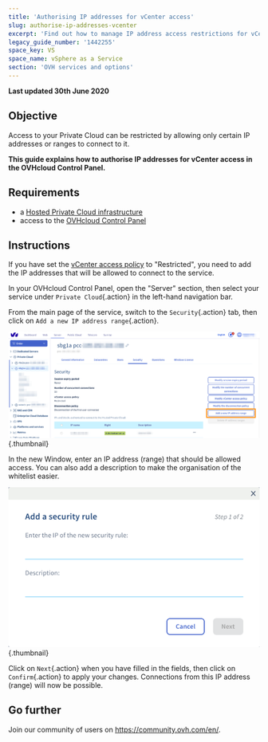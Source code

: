 ```yaml
---
title: 'Authorising IP addresses for vCenter access'
slug: authorise-ip-addresses-vcenter
excerpt: 'Find out how to manage IP address access restrictions for vCenter'
legacy_guide_number: '1442255'
space_key: VS
space_name: vSphere as a Service
section: 'OVH services and options'
---
```


**Last updated 30th June 2020**

## Objective

Access to your Private Cloud can be restricted by allowing only certain IP addresses or ranges to connect to it.

**This guide explains how to authorise IP addresses for vCenter access in the OVHcloud Control Panel.**

## Requirements

- a [Hosted Private Cloud infrastructure](https://www.ovhcloud.com/en-gb/enterprise/products/hosted-private-cloud/)
- access to the [OVHcloud Control Panel](https://www.ovh.com/auth/?action=gotomanager)

## Instructions

If you have set the [vCenter access policy](../modify-vcenter-access-policy) to "Restricted", you need to add the IP addresses that will be allowed to connect to the service.

In your OVHcloud Control Panel, open the "Server" section, then select your service under `Private Cloud`{.action} in the left-hand navigation bar.

From the main page of the service, switch to the `Security`{.action} tab, then click on `Add a new IP address range`{.action}.

![vCenter](images/restrictIP.JPG){.thumbnail}

In the new Window, enter an IP address (range) that should be allowed access. You can also add a description to make the organisation of the whitelist easier.

![vCenter](images/restrictIP2.JPG){.thumbnail}

Click on `Next`{.action} when you have filled in the fields, then click on `Confirm`{.action} to apply your changes. Connections from this IP address (range) will now be possible.

## Go further

Join our community of users on <https://community.ovh.com/en/>.